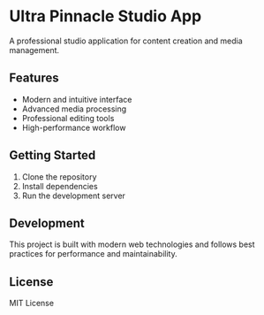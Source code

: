 # Ultra Pinnacle Studio App

A professional studio application for content creation and media management.

## Features
- Modern and intuitive interface
- Advanced media processing
- Professional editing tools
- High-performance workflow

## Getting Started
1. Clone the repository
2. Install dependencies
3. Run the development server

## Development
This project is built with modern web technologies and follows best practices for performance and maintainability.

## License
MIT License